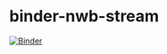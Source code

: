 # binder-nwb-stream
 
[![Binder](https://mybinder.org/badge_logo.svg)](https://hub.gke2.mybinder.org/user/luiztauffer-binder-nwb-stream-1y90nae8/voila/render/main.ipynb)
